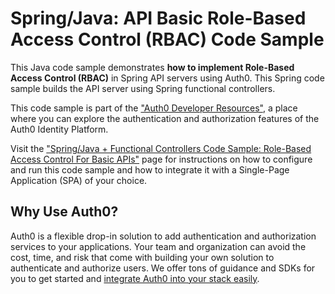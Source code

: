 # Spring/Java: API Basic Role-Based Access Control (RBAC) Code Sample

This Java code sample demonstrates **how to implement Role-Based Access Control (RBAC)** in Spring API servers using Auth0. This Spring code sample builds the API server using Spring functional controllers.

This code sample is part of the ["Auth0 Developer Resources"](https://developer.auth0.com/resources), a place where you can explore the authentication and authorization features of the Auth0 Identity Platform.

Visit the ["Spring/Java + Functional Controllers Code Sample: Role-Based Access Control For Basic APIs"](https://developer.auth0.com/resources/code-samples/api/spring/basic-role-based-access-control/java-functional) page for instructions on how to configure and run this code sample and how to integrate it with a Single-Page Application (SPA) of your choice.

## Why Use Auth0?

Auth0 is a flexible drop-in solution to add authentication and authorization services to your applications. Your team and organization can avoid the cost, time, and risk that come with building your own solution to authenticate and authorize users. We offer tons of guidance and SDKs for you to get started and [integrate Auth0 into your stack easily](https://developer.auth0.com/resources/code-samples/full-stack).
